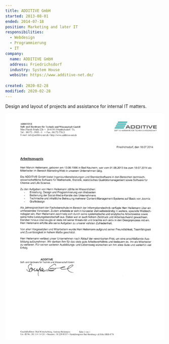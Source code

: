```yaml
---
title: ADDITIVE GmbH
started: 2013-08-01
ended: 2014-07-18
position: Marketing and later IT
responsibilities:
  - Webdesign
  - Programmierung
  - IT
company:
  name: ADDITIVE GmbH
  address: Friedrichsdorf
  industry: System House
  website: https://www.additive-net.de/

created: 2020-02-28
modified: 2020-02-28
---
```


Design and layout of projects and assistance for internal IT matters.

![Testimony](page-01.jpg)
